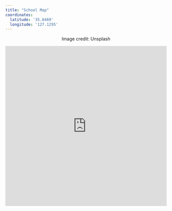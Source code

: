 ```yaml
---
title: "School Map"
coordinates:
  latitude: '35.8469'
  longitude: '127.1295'
---
```


<style>
.header-image {
  background-image: url('https://images.unsplash.com/photo-1452421822248-d4c2b47f0c81?q=80&w=2574&auto=format&fit=crop&ixlib=rb-4.0.3&ixid=M3wxMjA3fDB8MHxwaG90by1wYWdlfHx8fGVufDB8fHx8fA%3D%3D');
  height: 400px;
  background-size: cover;
  background-position: center;
}
</style>

<p style="text-align: center;">Image credit: Unsplash</p>

<iframe 
    width="100%" 
    height="500" 
    frameborder="0" 
    scrolling="no" 
    src="https://www.openstreetmap.org/export/embed.html?bbox=127.1255%2C35.8464%2C127.1335%2C35.8474&layer=mapnik&marker=35.8469%2C127.1295">
</iframe>

